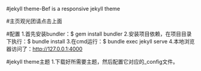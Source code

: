 #jekyll theme-Bef is a responsive jekyll theme

#主页观光团请点击上面

#配置
1.首先安装bundler：$ gem install bundler
2.安装项目依赖，在项目目录下执行：$ bundle install
3.在cmd运行：$ bundle exec jekyll serve
4.本地浏览器访问了：http://127.0.0.1:4000

#jekyll theme主题
1.下载好所需要主题，然后配置它对应的_config文件。 